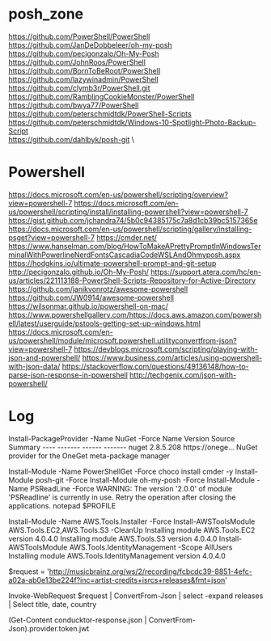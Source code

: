 # posh_zone
https://github.com/PowerShell/PowerShell \
https://github.com/JanDeDobbeleer/oh-my-posh \
https://github.com/pecigonzalo/Oh-My-Posh \
https://github.com/JohnRoos/PowerShell \
https://github.com/BornToBeRoot/PowerShell \
https://github.com/lazywinadmin/PowerShell \
https://github.com/clymb3r/PowerShell.git \
https://github.com/RamblingCookieMonster/PowerShell \
https://github.com/bwya77/PowerShell \
https://github.com/peterschmidtdk/PowerShell-Scripts \
https://github.com/peterschmidtdk/Windows-10-Spotlight-Photo-Backup-Script \
https://github.com/dahlbyk/posh-git \

# Powershell
https://docs.microsoft.com/en-us/powershell/scripting/overview?view=powershell-7
https://docs.microsoft.com/en-us/powershell/scripting/install/installing-powershell?view=powershell-7
https://gist.github.com/jchandra74/5b0c94385175c7a8d1cb39bc5157365e
https://docs.microsoft.com/en-us/powershell/scripting/gallery/installing-psget?view=powershell-7
https://cmder.net/
https://www.hanselman.com/blog/HowToMakeAPrettyPromptInWindowsTerminalWithPowerlineNerdFontsCascadiaCodeWSLAndOhmyposh.aspx
https://hodgkins.io/ultimate-powershell-prompt-and-git-setup
http://pecigonzalo.github.io/Oh-My-Posh/
https://support.atera.com/hc/en-us/articles/221113188-PowerShell-Scripts-Repository-for-Active-Directory
https://github.com/janikvonrotz/awesome-powershell
https://github.com/JW0914/awesome-powershell
https://wilsonmar.github.io/powershell-on-mac/
https://www.powershellgallery.com/https://docs.aws.amazon.com/powershell/latest/userguide/pstools-getting-set-up-windows.html
https://docs.microsoft.com/en-us/powershell/module/microsoft.powershell.utilityconvertfrom-json?view=powershell-7
https://devblogs.microsoft.com/scripting/playing-with-json-and-powershell/
https://www.business.com/articles/using-powershell-with-json-data/
https://stackoverflow.com/questions/49136148/how-to-parse-json-response-in-powershell
http://techgenix.com/json-with-powershell/


# Log

Install-PackageProvider -Name NuGet -Force                                                                                                                                                                              Name                           Version          Source           Summary                                                ----                           -------          ------           -------                                                nuget                          2.8.5.208        https://onege... NuGet provider for the OneGet meta-package manager     

Install-Module -Name PowerShellGet -Force
choco install cmder -y
Install-Module posh-git -Force
Install-Module oh-my-posh -Force
Install-Module -Name PSReadLine -Force
WARNING: The version '2.0.0' of module 'PSReadline' is currently in use. Retry the operation after closing the
applications.
notepad $PROFILE

Install-Module -Name AWS.Tools.Installer -Force
Install-AWSToolsModule AWS.Tools.EC2,AWS.Tools.S3 -CleanUp 
    Installing module AWS.Tools.EC2 version 4.0.4.0
    Installing module AWS.Tools.S3 version 4.0.4.0
Install-AWSToolsModule AWS.Tools.IdentityManagement -Scope AllUsers
    Installing module AWS.Tools.IdentityManagement version 4.0.4.0



$request = 'http://musicbrainz.org/ws/2/recording/fcbcdc39-8851-4efc-a02a-ab0e13be224f?inc=artist-credits+isrcs+releases&fmt=json'

Invoke-WebRequest $request | ConvertFrom-Json  | select -expand releases | Select title, date, country

(Get-Content conducktor-response.json | ConvertFrom-Json).provider.token.jwt
